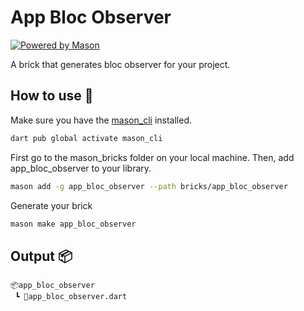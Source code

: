 # App Bloc Observer

[![Powered by Mason](https://img.shields.io/endpoint?url=https%3A%2F%2Ftinyurl.com%2Fmason-badge)](https://github.com/felangel/mason)

A brick that generates bloc observer for your project.

## How to use 🚀

Make sure you have the [mason_cli](https://github.com/felangel/mason/tree/master/packages/mason_cli) installed.

```sh
dart pub global activate mason_cli
```

First go to the mason_bricks folder on your local machine. Then, add app_bloc_observer to your library.

```sh
mason add -g app_bloc_observer --path bricks/app_bloc_observer
```

Generate your brick

```sh
mason make app_bloc_observer
```

## Output 📦

```
📦app_bloc_observer
 ┗ 📜app_bloc_observer.dart
```
